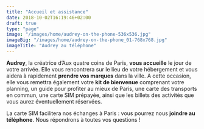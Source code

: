 ```yaml
---
title: "Accueil et assistance"
date: 2018-10-02T16:19:46+02:00
draft: true
type: "page"
image: "/images/home/audrey-on-the-phone-536x536.jpg"
imageBig: "/images/home/audrey-on-the-phone_01-768x768.jpg"
imageTitle: "Audrey au téléphone"
---
```


**Audrey**, la créatrice d’Aux quatre coins de Paris, **vous accueille** le jour de votre arrivée. Elle vous rencontrera sur le lieu de votre hébergement et vous aidera à rapidement **prendre vos marques** dans la ville. A cette occasion, elle vous remettra également votre **kit de bienvenue** comprenant votre planning, un guide pour profiter au mieux de Paris, une carte des transports en commun, une carte SIM prépayée, ainsi que les billets des activités que vous aurez éventuellement réservées.

La carte SIM facilitera nos échanges à Paris : vous pourrez nous **joindre au téléphone**. Nous répondrons à toutes vos questions !
